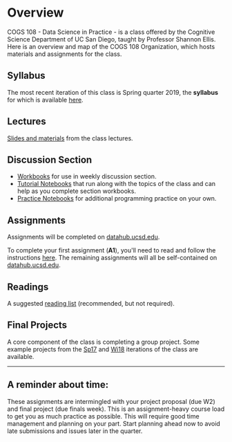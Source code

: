 

# Overview

COGS 108 - Data Science in Practice - is a class offered by the Cognitive Science Department of UC San Diego, taught by Professor Shannon Ellis. Here is an overview and map of the COGS 108 Organization, which hosts materials and assignments for the class.

## Syllabus 

The most recent iteration of this class is Spring quarter 2019, the **syllabus** for which is available [here](https://github.com/COGS108/Overview/blob/master/COGS108-Syllabus.pdf).


## Lectures

[Slides and materials](https://github.com/COGS108/Lectures-Sp19) from the class lectures.

## Discussion Section

* [Workbooks](https://github.com/COGS108/Section_Workbooks) for use in weekly discussion section.
* [Tutorial Notebooks](https://github.com/COGS108/SectionMaterials) that run along with the topics of the class and can help as you complete section workbooks.
* [Practice Notebooks](https://github.com/COGS108/Workbooks) for additional programming practice on your own.

## Assignments

Assignments will be completed on [datahub.ucsd.edu](datahub.ucsd.edu).

To complete your first assignment (**A1**), you'll need to read and follow the instructions [here](https://github.com/COGS108/Overview/A1_Setup.pdf). The remaining assignments will all be self-contained on [datahub.ucsd.edu](datahub.ucsd.edu).

## Readings

A suggested [reading list](https://github.com/COGS108/Readings) (recommended, but not required).

## Final Projects

A core component of the class is completing a group project. Some example projects from the [Sp17](https://github.com/COGS108/FinalProjects) and [Wi18](https://github.com/COGS108/FinalProjects-Wi18) iterations of the class are available.


---

## A reminder about time: 

These assignments are intermingled with your project proposal (due W2) and final project (due finals week). This is an assignment-heavy course load to get you as much practice as possible. This will require good time management and planning on your part. Start planning ahead now to avoid late submissions and issues later in the quarter.